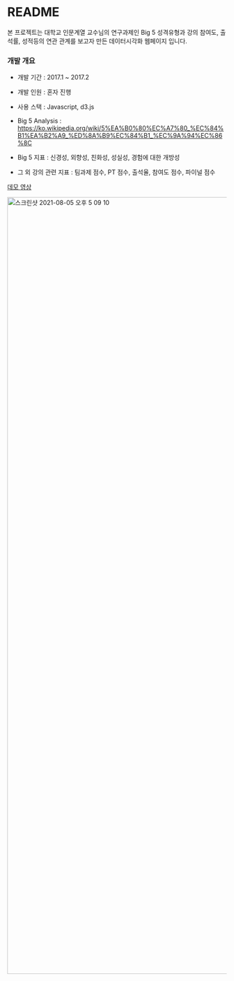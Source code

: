 # README #
본 프로젝트는 대학교 인문계열 교수님의 연구과제인 Big 5 성격유형과 강의 참여도, 출석률, 성적등의 연관 관계를 보고자 만든 데이터시각화 웹페이지 입니다.

### 개발 개요 ###

* 개발 기간 : 2017.1 ~ 2017.2
* 개발 인원 : 혼자 진행
* 사용 스택 : Javascript, d3.js

* Big 5 Analysis : https://ko.wikipedia.org/wiki/5%EA%B0%80%EC%A7%80_%EC%84%B1%EA%B2%A9_%ED%8A%B9%EC%84%B1_%EC%9A%94%EC%86%8C
* Big 5 지표 : 신경성, 외향성, 친화성, 성실성, 경험에 대한 개방성
* 그 외 강의 관련 지표 : 팀과제 점수, PT 점수, 출석율, 참여도 점수, 파이널 점수

[데모 영상](https://github.com/juyoung0/big5analysis/blob/master/video/Big5Analysis%EB%85%B9%ED%99%94.mov)

<img width="1784" alt="스크린샷 2021-08-05 오후 5 09 10" src="https://user-images.githubusercontent.com/8486747/128315358-0659509c-4da9-401f-9c5d-919964a7dc10.png">

